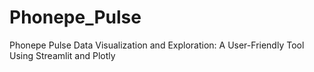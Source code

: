 # Phonepe_Pulse
Phonepe Pulse Data Visualization and Exploration: A User-Friendly Tool Using Streamlit and Plotly
